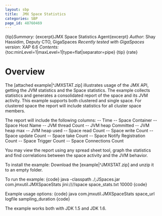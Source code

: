 ```yaml
---
layout: sbp
title:  JMX Space Statistics
categories: SBP
page_id: 48760469
---
```


{tip}*Summary:* {excerpt}JMX Space Statistics Agent{excerpt}
*Author*: Shay Hassidim, Deputy CTO, GigaSpaces
*Recently tested with GigaSpaces version*: XAP 6.6
*Contents:*
{toc:minLevel=1|maxLevel=1|type=flat|separator=pipe}
{tip}
{rate}

# Overview

The [attached example|^JMXSTAT.zip] illustrates usage of the JMX API, getting the JVM statistics and the Space statistics. The example collects statistics and generates a consolidated report of the space and its JVM activity.
This example supports both clustered and single space. For clustered space the report will include statistics for all cluster space members.

The report will include the following columns:
-- Time
-- Space Container
-- Space Host Name
-- JVM thread Count
-- JVM heap Committed
-- JVM heap max
-- JVM heap used
-- Space read Count
-- Space write Count
-- Space update Count
-- Space take Count
-- Space Notify Registration Count
-- Space Trigger Count
-- Space Connections Count

You may view the report using any spread sheet tool, graph the statistics and find correlations between the space activity and the JVM behavior.

To install the example:
Download the [example|^JMXSTAT.zip] and unzip it to an empty folder.

To run the example:
{code}
java -classpath ./;JSpaces.jar com.jmxutil.JMXSpaceStats jini://*/*/space space_stats.txt 10000
{code}

Example usage options:
{code}
java com.jmxutil.JMXSpaceStats space_url logfile sampling_duration
{code}

The example works both with JDK 1.5 and JDK 1.6.

